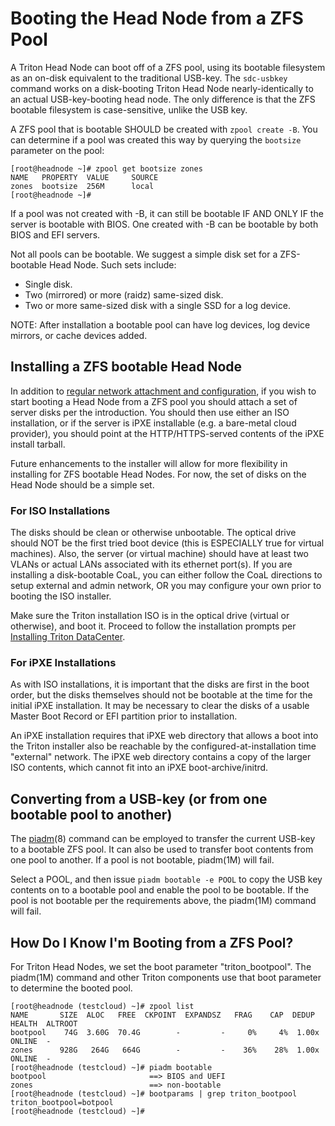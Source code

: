 <!--
    This Source Code Form is subject to the terms of the Mozilla Public
    License, v. 2.0. If a copy of the MPL was not distributed with this
    file, You can obtain one at http://mozilla.org/MPL/2.0/.
-->

<!--
    Copyright 2021, Joyent, Inc.
    Copyright 2022 MNX Cloud, Inc.
-->

# Booting the Head Node from a ZFS Pool

A Triton Head Node can boot off of a ZFS pool, using its bootable filesystem
as an on-disk equivalent to the traditional USB-key.  The `sdc-usbkey`
command works on a disk-booting Triton Head Node nearly-identically to an
actual USB-key-booting head node.  The only difference is that the ZFS
bootable filesystem is case-sensitive, unlike the USB key.

A ZFS pool that is bootable SHOULD be created with `zpool create -B`.  You
can determine if a pool was created this way by querying the `bootsize`
parameter on the pool:

```
[root@headnode ~]# zpool get bootsize zones
NAME   PROPERTY  VALUE     SOURCE
zones  bootsize  256M      local
[root@headnode ~]#
```

If a pool was not created with -B, it can still be bootable IF AND ONLY IF
the server is bootable with BIOS. One created with -B can be bootable by
both BIOS and EFI servers.

Not all pools can be bootable.  We suggest a simple disk set for a
ZFS-bootable Head Node.  Such sets include:

- Single disk.
- Two (mirrored) or more (raidz) same-sized disk.
- Two or more same-sized disk with a single SSD for a log device.

NOTE:  After installation a bootable pool can have log devices, log device
mirrors, or cache devices added.

## Installing a ZFS bootable Head Node

In addition to [regular network attachment and
configuration](https://docs.tritondatacenter.com/private-cloud/install/network-layout),
if you wish to start booting a Head Node from a ZFS pool you should attach a
set of server disks per the introduction.  You should then use either an ISO
installation, or if the server is iPXE installable (e.g. a bare-metal cloud
provider), you should point at the HTTP/HTTPS-served contents of the iPXE
install tarball.

Future enhancements to the installer will allow for more flexibility in
installing for ZFS bootable Head Nodes.  For now, the set of disks on the
Head Node should be a simple set.

### For ISO Installations

The disks should be clean or otherwise unbootable.  The optical drive should
NOT be the first tried boot device (this is ESPECIALLY true for virtual
machines).  Also, the server (or virtual machine) should have at least two
VLANs or actual LANs associated with its ethernet port(s).  If you are
installing a disk-bootable CoaL, you can either follow the CoaL directions to
setup external and admin network, OR you may configure your own prior to
booting the ISO installer.

Make sure the Triton installation ISO is in the optical drive (virtual or
otherwise), and boot it.  Proceed to follow the installation prompts per
[Installing Triton DataCenter](https://docs.tritondatacenter.com/private-cloud/install).

### For iPXE Installations

As with ISO installations, it is important that the disks are first in the
boot order, but the disks themselves should not be bootable at the time for
the initial iPXE installation.  It may be necessary to clear the disks of a
usable Master Boot Record or EFI partition prior to installation.

An iPXE installation requires that iPXE web directory that allows a boot into
the Triton installer also be reachable by the configured-at-installation time
"external" network.  The iPXE web directory contains a copy of the larger ISO
contents, which cannot fit into an iPXE boot-archive/initrd.


## Converting from a USB-key (or from one bootable pool to another)

The
[piadm](https://github.com/TritonDataCenter/smartos-live/blob/master/man/usr/share/man/man8/piadm.8.md)(8)
command can be employed to transfer the current USB-key to a bootable ZFS
pool.  It can also be used to transfer boot contents from one pool to
another.  If a pool is not bootable, piadm(1M) will fail.

Select a POOL, and then issue `piadm bootable -e POOL` to copy the USB key
contents on to a bootable pool and enable the pool to be bootable. If the
pool is not bootable per the requirements above, the piadm(1M) command will
fail.

## How Do I Know I'm Booting from a ZFS Pool?

For Triton Head Nodes, we set the boot parameter "triton_bootpool".  The
piadm(1M) command and other Triton components use that boot parameter to
determine the booted pool.

```
[root@headnode (testcloud) ~]# zpool list
NAME       SIZE  ALOC   FREE  CKPOINT  EXPANDSZ   FRAG    CAP  DEDUP  HEALTH  ALTROOT
bootpool    74G  3.60G  70.4G        -         -     0%     4%  1.00x  ONLINE  -
zones      928G   264G   664G        -         -    36%    28%  1.00x  ONLINE  -
[root@headnode (testcloud) ~]# piadm bootable
bootpool                       ==> BIOS and UEFI
zones                          ==> non-bootable
[root@headnode (testcloud) ~]# bootparams | grep triton_bootpool
triton_bootpool=botpool
[root@headnode (testcloud) ~]#
```
